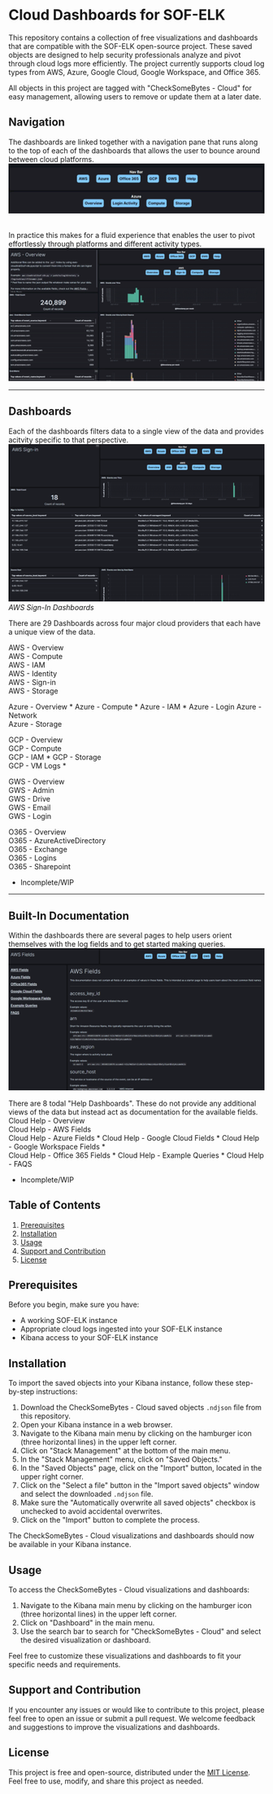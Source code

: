 # Cloud Dashboards for SOF-ELK

This repository contains a collection of free visualizations and dashboards that are compatible with the SOF-ELK open-source project. These saved objects are designed to help security professionals analyze and pivot through cloud logs more efficiently. The project currently supports cloud log types from AWS, Azure, Google Cloud, Google Workspace, and Office 365.

All objects in this project are tagged with "CheckSomeBytes - Cloud" for easy management, allowing users to remove or update them at a later date.

## Navigation 
The dashboards are linked together with a navigation pane that runs along to the top of each of the dashboards that allows the user to bounce around between cloud platforms. 
![navigationPane](Screenshots/navigationPane.gif)
<br><br>

In practice this makes for a fluid experience that enables the user to pivot effortlessly through platforms and different activity types. 
![pivotingDashboards](Screenshots/pivotingDashboards.gif)

---
## Dashboards
Each of the dashboards filters data to a single view of the data and provides acitvity specific to that perspective. 
![navigationPane](Screenshots/awsSignIn.png)
*AWS Sign-In Dashboards*  

There are 29 Dashboards across four major cloud providers that each have a unique view of the data. 

AWS - Overview  
AWS - Compute  
AWS - IAM  
AWS - Identity  
AWS - Sign-in  
AWS - Storage  
 
Azure - Overview * 
Azure - Compute  *
Azure - IAM *
Azure - Login 
Azure - Network  
Azure - Storage  

GCP - Overview  
GCP - Compute  
GCP - IAM *
GCP - Storage  
GCP - VM Logs *

GWS - Overview  
GWS - Admin  
GWS - Drive  
GWS - Email  
GWS - Login  

O365 - Overview  
O365 - AzureActiveDirectory  
O365 - Exchange  
O365 - Logins  
O365 - Sharepoint  

* Incomplete/WIP

--- 

## Built-In Documentation 
Within the dashboards there are several pages to help users orient themselves with the log fields and to get started making queries.  
![navigationPane](Screenshots/awsHelp.png)


There are 8 todal "Help Dashboards". These do not provide any additional views of the data but instead act as documentation for the available fields.   
Cloud Help - Overview  
Cloud Help - AWS Fields   
Cloud Help - Azure Fields * 
Cloud Help - Google Cloud Fields *
Cloud Help - Google Workspace Fields *  
Cloud Help - Office 365 Fields *
Cloud Help - Example Queries *
Cloud Help - FAQS  

* Incomplete/WIP

## Table of Contents

1. [Prerequisites](#prerequisites)
2. [Installation](#installation)
3. [Usage](#usage)
4. [Support and Contribution](#support-and-contribution)
5. [License](#license)

## Prerequisites

Before you begin, make sure you have:

- A working SOF-ELK instance
- Appropriate cloud logs ingested into your SOF-ELK instance
- Kibana access to your SOF-ELK instance

## Installation

To import the saved objects into your Kibana instance, follow these step-by-step instructions:

1. Download the CheckSomeBytes - Cloud saved objects `.ndjson` file from this repository.
2. Open your Kibana instance in a web browser.
3. Navigate to the Kibana main menu by clicking on the hamburger icon (three horizontal lines) in the upper left corner.
4. Click on "Stack Management" at the bottom of the main menu.
5. In the "Stack Management" menu, click on "Saved Objects."
6. In the "Saved Objects" page, click on the "Import" button, located in the upper right corner.
7. Click on the "Select a file" button in the "Import saved objects" window and select the downloaded `.ndjson` file.
8. Make sure the "Automatically overwrite all saved objects" checkbox is unchecked to avoid accidental overwrites.
9. Click on the "Import" button to complete the process.

The CheckSomeBytes - Cloud visualizations and dashboards should now be available in your Kibana instance.

## Usage

To access the CheckSomeBytes - Cloud visualizations and dashboards:

1. Navigate to the Kibana main menu by clicking on the hamburger icon (three horizontal lines) in the upper left corner.
2. Click on "Dashboard" in the main menu.
3. Use the search bar to search for "CheckSomeBytes - Cloud" and select the desired visualization or dashboard.

Feel free to customize these visualizations and dashboards to fit your specific needs and requirements.

## Support and Contribution

If you encounter any issues or would like to contribute to this project, please feel free to open an issue or submit a pull request. We welcome feedback and suggestions to improve the visualizations and dashboards.

## License

This project is free and open-source, distributed under the [MIT License](LICENSE). Feel free to use, modify, and share this project as needed.

